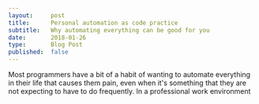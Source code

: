 ```yaml
---
layout:     post
title:      Personal automation as code practice
subtitle:   Why automating everything can be good for you
date:       2018-01-26
type:       Blog Post
published:  false
---
```


Most programmers have a bit of a habit of wanting to automate everything in their life that causes them pain, even
when it's something that they are not expecting to have to do frequently. In a professional work environment